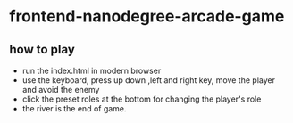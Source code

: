 frontend-nanodegree-arcade-game
===============================

## how to play
+ run the index.html in modern browser
+ use the keyboard, press up down ,left and right key, move the player and avoid the enemy
+ click the preset roles at the bottom for changing the player's role
+ the river is the end of game.
